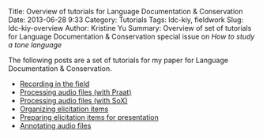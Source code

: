 Title: Overview of tutorials for Language Documentation & Conservation
Date: 2013-06-28 9:33
Category: Tutorials
Tags: ldc-kiy, fieldwork 
Slug: ldc-kiy-overview
Author: Kristine Yu
Summary: Overview of set of tutorials for Language Documentation & Conservation special issue on *How to study a tone language*

The following posts are a set of tutorials for my paper for Language
Documentation & Conservation.

+ [Recording in the field](../recording-in-the-field/)
+ [Processing audio files (with Praat)](../processing-audio-files-praat/)
+ [Processing audio files (with SoX)](../processing-audio-files-sox/)
+ [Organizing elicitation items](../organizing-elicitation-items/)
+ [Preparing elicitation items for presentation](../preparing-elicitation-items-for-presentation/)
+ [Annotating audio files](../annotating-audio-files/)




